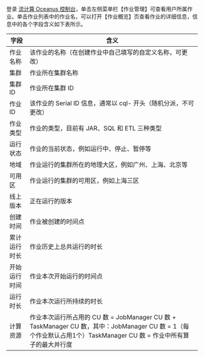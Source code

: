 登录 [流计算 Oceanus 控制台](https://console.cloud.tencent.com/oceanus)，单击左侧菜单栏【作业管理】可查看用户所属作业。单击作业列表中的作业名，可以打开【作业概览】页查看作业的详细信息，信息中的各个字段含义如下表所示。

| 字段         | 含义                                                         |
| ------------ | ------------------------------------------------------------ |
| 作业名称     | 该作业的名称（在创建作业中自己填写的自定义名称，可更改）     |
| 集群         | 作业所在集群名称                                             |
| 集群 ID       | 作业所在集群 ID                                               |
| 作业 ID      | 该作业的 Serial ID 信息，通常以 cql- 开头（随机分派，不可更改） |
| 作业类型     | 作业的类型，目前有 JAR、SQL 和 ETL 三种类型                   |
| 运行状态     | 作业的当前状态，例如运行中、停止、暂停等                     |
| 地域         | 作业运行的集群所在的地理大区，例如广州、上海、北京等         |
| 可用区       | 作业运行的集群的可用区，例如上海三区                         |
| 线上版本     | 正在运行的版本                                               |
| 创建时间     | 作业被创建的时间点                                           |
| 累计运行时长 | 作业历史上总共运行的时长                                     |
| 开始运行时间 | 作业本次开始运行的时间点                                     |
| 运行时长     | 作业本次运行所持续的时长                                     |
| 计算资源     | 作业本次运行所占用的 CU 数 = JobManager CU 数 + TaskManager CU 数，其中：JobManager CU 数 = 1（每个作业默认占用1个）TaskManager CU 数 = 作业中所有算子的最大并行度 |

